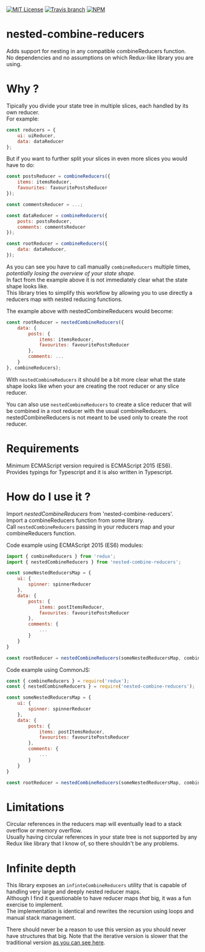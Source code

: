 [![MIT License](https://img.shields.io/github/license/federico-paolillo/nested-combine-reducers.svg?style=flat-square)](https://github.com/federico-paolillo/nested-combine-reducers/blob/master/LICENSE)
[![Travis branch](https://img.shields.io/travis/federico-paolillo/nested-combine-reducers/master.svg?style=flat-square)](https://travis-ci.org/federico-paolillo/nested-combine-reducers)
[![NPM](https://img.shields.io/npm/v/nested-combine-reducers.svg?style=flat-square)](https://www.npmjs.com/package/nested-combine-reducers)

# nested-combine-reducers

Adds support for nesting in any compatible combineReducers function.  
No dependencies and no assumptions on which Redux-like library you are using.  

# Why ?

Tipically you divide your state tree in multiple slices, each handled by its own reducer.  
For example:

```javascript
const reducers = {
    ui: uiReducer,
    data: dataReducer
};
```
But if you want to further split your slices in even more slices you would have to do:

```javascript
const postsReducer = combineReducers({
    items: itemsReducer,
    favourites: favouritePostsReducer
});

const commentsReducer = ...;

const dataReducer = combineReducers({
    posts: postsReducer,
    comments: commentsReducer
});

const rootReducer = combineReducers({
    data: dataReducer,
});
```

As you can see you have to call manually `combineReducers` multiple times, *potentially losing the overview of your state shape*.  
In fact from the example above it is not immediately clear what the state shape looks like.  
This library tries to simplify this workflow by allowing you to use directly a reducers map with nested reducing functions.  

The example above with nestedCombineReducers would become:

```javascript
const rootReducer = nestedCombineReducers({
    data: {
        posts: {
            items: itemsReducer,
            favourites: favouritePostsReducer
        },
        comments: ...
    }
}, combineReducers);
```

With `nestedCombineReducers` it should be a bit more clear what the state shape looks like when your are creating the root reducer or any slice reducer.  

You can also use `nestedCombineReducers` to create a slice reducer that will be combined in a root reducer with the usual combineReducers.  
nestedCombineReducers is not meant to be used only to create the root reducer.  

# Requirements

Minimum ECMAScript version required is ECMAScript 2015 (ES6).  
Provides typings for Typescript and it is also written in Typescript.  

# How do I use it ?

Import *nestedCombineReducers* from 'nested-combine-reducers'.  
Import a combineReducers function from some library.  
Call `nestedCombineReducers` passing in your reducers map and your combineReducers function.  

Code example using ECMAScript 2015 (ES6) modules:

```javascript
import { combineReducers } from 'redux';
import { nestedCombineReducers } from 'nested-combine-reducers';

const someNestedReducersMap = {
    ui: {
        spinner: spinnerReducer
    },
    data: {
        posts: {
            items: postItemsReducer,
            favourites: favouritePostsReducer
        },
        comments: {
            ...
        }
    }
}

const rootReducer = nestedCombineReducers(someNestedReducersMap, combineReducers);
```

Code example using CommonJS:

```javascript
const { combineReducers } = require('redux');
const { nestedCombineReducers } = require('nested-combine-reducers');

const someNestedReducersMap = {
    ui: {
        spinner: spinnerReducer
    },
    data: {
        posts: {
            items: postItemsReducer,
            favourites: favouritePostsReducer
        },
        comments: {
            ...
        }
    }
}

const rootReducer = nestedCombineReducers(someNestedReducersMap, combineReducers);
```

# Limitations

Circular references in the reducers map will eventually lead to a stack overflow or memory overflow.  
Usually having circular references in your state tree is not supported by any Redux like library that I know of, so there shouldn't be any problems.

# Infinite depth

This library exposes an `infinteCombineReducers` utility that is capable of handling very large and deeply nested reducer maps.  
Although I find it questionable to have reducer maps *that* big, it was a fun exercise to implement.  
The implementation is identical and rewrites the recursion using loops and manual stack management.

There should never be a reason to use this version as you should never have structures that big.
Note that the iterative version is slower that the traditional version [as you can see here](https://jsperf.com/rvnrcombo/).